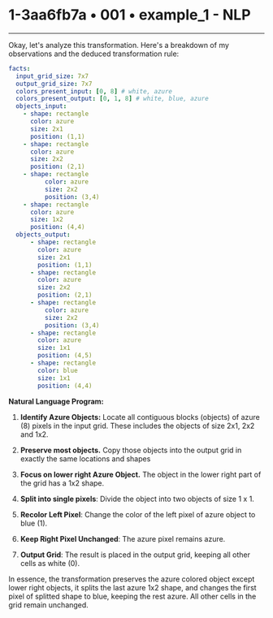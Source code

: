 # 1-3aa6fb7a • 001 • example_1 - NLP

---
Okay, let's analyze this transformation. Here's a breakdown of my observations and the deduced transformation rule:



```yaml
facts:
  input_grid_size: 7x7
  output_grid_size: 7x7
  colors_present_input: [0, 8] # white, azure
  colors_present_output: [0, 1, 8] # white, blue, azure
  objects_input: 
    - shape: rectangle
      color: azure
      size: 2x1
      position: (1,1)
    - shape: rectangle
      color: azure
      size: 2x2
      position: (2,1)
    - shape: rectangle
          color: azure
          size: 2x2
          position: (3,4)
    - shape: rectangle
      color: azure
      size: 1x2
      position: (4,4)
  objects_output:
      - shape: rectangle
        color: azure
        size: 2x1
        position: (1,1)
      - shape: rectangle
        color: azure
        size: 2x2
        position: (2,1)
      - shape: rectangle
          color: azure
          size: 2x2
          position: (3,4)
      - shape: rectangle
        color: azure
        size: 1x1
        position: (4,5)
      - shape: rectangle
        color: blue
        size: 1x1
        position: (4,4)          
```



**Natural Language Program:**

1.  **Identify Azure Objects:** Locate all contiguous blocks (objects) of azure (8) pixels in the input grid. These includes the objects of size 2x1, 2x2 and 1x2.

2.  **Preserve most objects.** Copy those objects into the output grid in exactly the same locations and shapes

3.  **Focus on lower right Azure Object.** The object in the lower right part of the grid has a 1x2 shape.

4.  **Split into single pixels**: Divide the object into two objects of size 1 x 1.

5. **Recolor Left Pixel**: Change the color of the left pixel of azure object to blue (1).
6.  **Keep Right Pixel Unchanged**: The azure pixel remains azure.
7. **Output Grid**: The result is placed in the output grid, keeping all other cells as white (0).

In essence, the transformation preserves the azure colored object except lower right objects, it splits the last azure 1x2 shape, and changes the first pixel of splitted shape to blue, keeping the rest azure. All other cells in the grid remain unchanged.

